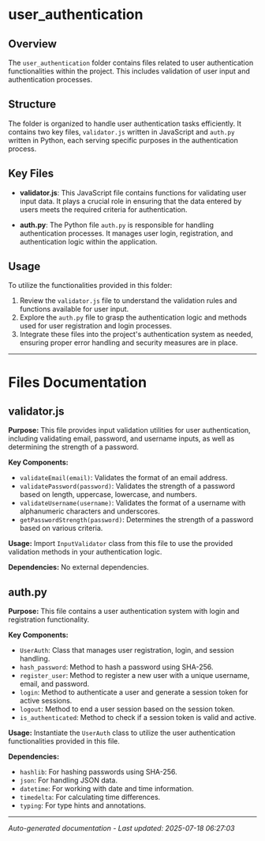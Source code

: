 # user_authentication

## Overview
The `user_authentication` folder contains files related to user authentication functionalities within the project. This includes validation of user input and authentication processes.

## Structure
The folder is organized to handle user authentication tasks efficiently. It contains two key files, `validator.js` written in JavaScript and `auth.py` written in Python, each serving specific purposes in the authentication process.

## Key Files
- **validator.js**: This JavaScript file contains functions for validating user input data. It plays a crucial role in ensuring that the data entered by users meets the required criteria for authentication.
  
- **auth.py**: The Python file `auth.py` is responsible for handling authentication processes. It manages user login, registration, and authentication logic within the application.

## Usage
To utilize the functionalities provided in this folder:
1. Review the `validator.js` file to understand the validation rules and functions available for user input.
2. Explore the `auth.py` file to grasp the authentication logic and methods used for user registration and login processes.
3. Integrate these files into the project's authentication system as needed, ensuring proper error handling and security measures are in place.

---

# Files Documentation

## validator.js

**Purpose:** This file provides input validation utilities for user authentication, including validating email, password, and username inputs, as well as determining the strength of a password.

**Key Components:**
- `validateEmail(email)`: Validates the format of an email address.
- `validatePassword(password)`: Validates the strength of a password based on length, uppercase, lowercase, and numbers.
- `validateUsername(username)`: Validates the format of a username with alphanumeric characters and underscores.
- `getPasswordStrength(password)`: Determines the strength of a password based on various criteria.

**Usage:** Import `InputValidator` class from this file to use the provided validation methods in your authentication logic.

**Dependencies:** No external dependencies.

## auth.py

**Purpose:** This file contains a user authentication system with login and registration functionality.

**Key Components:**
- `UserAuth`: Class that manages user registration, login, and session handling.
- `hash_password`: Method to hash a password using SHA-256.
- `register_user`: Method to register a new user with a unique username, email, and password.
- `login`: Method to authenticate a user and generate a session token for active sessions.
- `logout`: Method to end a user session based on the session token.
- `is_authenticated`: Method to check if a session token is valid and active.

**Usage:** Instantiate the `UserAuth` class to utilize the user authentication functionalities provided in this file.

**Dependencies:**
- `hashlib`: For hashing passwords using SHA-256.
- `json`: For handling JSON data.
- `datetime`: For working with date and time information.
- `timedelta`: For calculating time differences.
- `typing`: For type hints and annotations.

---
*Auto-generated documentation - Last updated: 2025-07-18 06:27:03*
